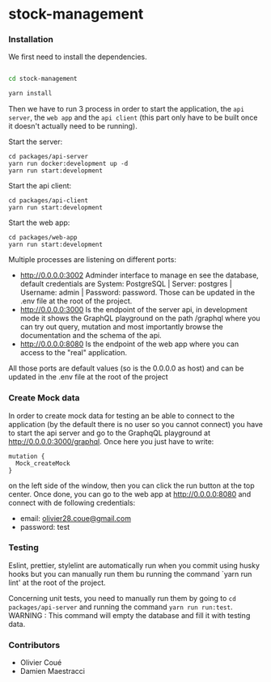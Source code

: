 # stock-management

### Installation

We first need to install the dependencies.

```bash

cd stock-management

yarn install
```

Then we have to run 3 process in order to start the application, the `api server`, the `web app` and the `api client` (this part only have to be built once it doesn't actually need to be running).

Start the server: 
```
cd packages/api-server
yarn run docker:development up -d
yarn run start:development
```

Start the api client:
```
cd packages/api-client
yarn run start:development
```

Start the web app:
```
cd packages/web-app
yarn run start:development
```

Multiple processes are listening on different ports:
   *  http://0.0.0.0:3002 Adminder interface to manage en see the database, default credentials are System: PostgreSQL | Server: postgres | Username: admin | Password: password. Those can be updated in the .env file at the root of the project.
   *  http://0.0.0.0:3000 Is the endpoint of the server api, in development mode it shows the GraphQL playground on the path /graphql where you can try out query, mutation and most importantly browse the documentation and the schema of the api.
   *  http://0.0.0.0:8080 Is the endpoint of the web app where you can access to the "real" application.
   
All those ports are default values (so is the 0.0.0.0 as host) and can be updated in the .env file at the root of the project

### Create Mock data

In order to create mock data for testing an be able to connect to the application (by the default there is no user so you cannot connect) you have to start the api server and go to the GraphqQL playground at http://0.0.0.0:3000/graphql. Once here you just have to write:
```
mutation {
  Mock_createMock
}
```
on the left side of the window, then you can click the run button at the top center. Once done, you can go to the web app at http://0.0.0.0:8080 and connect with de following credentials: 
* email: olivier28.coue@gmail.com
* password: test

### Testing

Eslint, prettier, stylelint are automatically run when you commit using husky hooks but you can manually run them bu running the command `yarn run lint' at the root of the project.

Concerning unit tests, you need to manually run them by going to `cd packages/api-server` and running the command `yarn run run:test`. WARNING : This command will empty the database and fill it with testing data.  

### Contributors

- Olivier Coué
- Damien Maestracci
